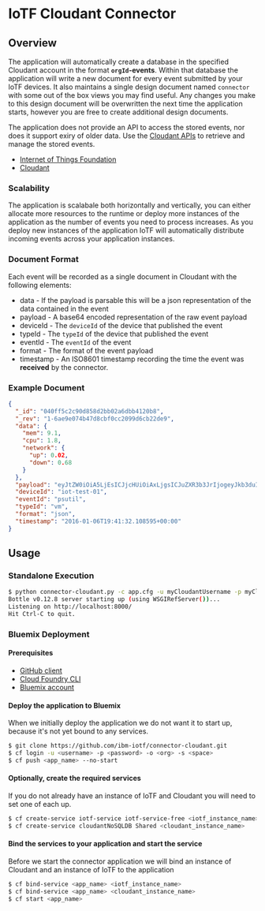 # IoTF Cloudant Connector

## Overview
The application will automatically create a database in the specified Cloudant account in the format **``orgId``-events**.  Within that database the application will write a new document for every event submitted by your IoTF devices.  It also maintains a single design document named ``connector`` with some out of the box views you may find useful.  Any changes you make to this design document will be overwritten the next time the application starts, however you are free to create additional design documents.

The application does not provide an API to access the stored events, nor does it support exiry of older data.  Use the [Cloudant APIs](https://docs.cloudant.com/api.html) to retrieve and manage the stored events. 

- [Internet of Things Foundation](https://internetofthings.ibmcloud.com)
- [Cloudant](https://cloudant.com)


### Scalability
The application is scalabale both horizontally and vertically, you can either allocate more resources to the runtime or deploy more instances of the application as the number of events you need to process increases.  As you deploy new instances of the application IoTF will automatically distribute incoming events across your application instances.

### Document Format
Each event will be recorded as a single document in Cloudant with the following elements:
- data - If the payload is parsable this will be a json representation of the data contained in the event
- payload - A base64 encoded representation of the raw event payload
- deviceId - The ``deviceId`` of the device that published the event
- typeId - The ``typeId`` of the device that published the event
- eventId - The ``eventId`` of the event
- format - The format of the event payload
- timestamp - An ISO8601 timestamp recording the time the event was **received** by the connector.

### Example Document
```json
{
  "_id": "040ff5c2c90d858d2bb02a6dbb4120b8",
  "_rev": "1-6ae9e074b47d8cbf0cc2099d6cb22de9",
  "data": {
    "mem": 9.1,
    "cpu": 1.8,
    "network": {
      "up": 0.02,
      "down": 0.68
    }
  },
  "payload": "eyJtZW0iOiA5LjEsICJjcHUiOiAxLjgsICJuZXR3b3JrIjogeyJkb3duIjogMC42OCwgInVwIjog MC4wMn19 ",
  "deviceId": "iot-test-01",
  "eventId": "psutil",
  "typeId": "vm",
  "format": "json",
  "timestamp": "2016-01-06T19:41:32.108595+00:00"
}
```

## Usage

### Standalone Execution
```bash
$ python connector-cloudant.py -c app.cfg -u myCloudantUsername -p myCloudantPassword
Bottle v0.12.8 server starting up (using WSGIRefServer())...
Listening on http://localhost:8000/
Hit Ctrl-C to quit.
```


### Bluemix Deployment

#### Prerequisites
+ [GitHub client](https://github.com/)
+ [Cloud Foundry CLI](https://github.com/cloudfoundry/cli/releases)
+ [Bluemix account](https://bluemix.net/registration)

#### Deploy the application to Bluemix
When we initially deploy the application we do not want it to start up, because it's not yet bound to any services.
```bash
$ git clone https://github.com/ibm-iotf/connector-cloudant.git
$ cf login -u <username> -p <password> -o <org> -s <space>
$ cf push <app_name> --no-start
```

#### Optionally, create the required services
If you do not already have an instance of IoTF and Cloudant you will need to set one of each up.
```bash
$ cf create-service iotf-service iotf-service-free <iotf_instance_name>
$ cf create-service cloudantNoSQLDB Shared <cloudant_instance_name>
```

#### Bind the services to your application and start the service
Before we start the connector application we will bind an instance of Cloudant and an instance of IoTF to the application
```bash
$ cf bind-service <app_name> <iotf_instance_name>
$ cf bind-service <app_name> <cloudant_instance_name>
$ cf start <app_name>
```
